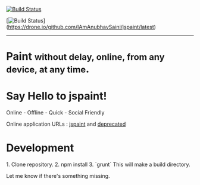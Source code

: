 [![Build Status](https://travis-ci.org/IAmAnubhavSaini/jspaint.svg)](https://travis-ci.org/IAmAnubhavSaini/jspaint)

[![Build Status](https://drone.io/github.com/IAmAnubhavSaini/jspaint/status.png)]  (https://drone.io/github.com/IAmAnubhavSaini/jspaint/latest)


<hr />

<h1>Paint <small>without delay, online, from any device, at any time</small>.</h1>

<h1>Say Hello to jspaint!</h1>
<p>Online - Offline - Quick - Social Friendly</p>

Online application URLs : [jspaint](http://jspaint.github.io) and [deprecated](http://iamanubhavsaini.github.io/jspaint)  

<h1>Development</h1>
1. Clone repository.  
2. npm install  
3. `grunt`  
	This will make a build directory.  

Let me know if there's something missing.  
